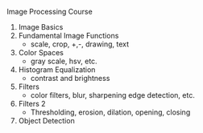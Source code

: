 Image Processing Course
1. Image Basics
2. Fundamental Image Functions
	- scale, crop, +,-, drawing, text
3. Color Spaces
	- gray scale, hsv, etc.
4. Histogram Equalization
	- contrast and brightness
5. Filters
	- color filters, blur, sharpening edge detection, etc.
6. Filters 2
	- Thresholding, erosion, dilation, opening, closing
7. Object Detection

	
